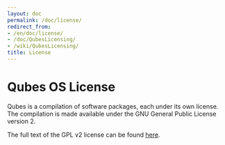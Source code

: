 ```yaml
---
layout: doc
permalink: /doc/license/
redirect_from:
- /en/doc/license/
- /doc/QubesLicensing/
- /wiki/QubesLicensing/
title: License
---
```


Qubes OS License
================

Qubes is a compilation of software packages, each under its own license. The compilation is made available under the GNU General Public License version 2.

The full text of the GPL v2 license can be found [here](https://www.gnu.org/licenses/gpl-2.0.html).
